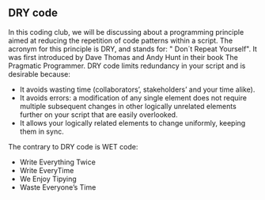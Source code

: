 ## DRY code

In this coding club, we will be discussing about a programming principle aimed at reducing the repetition of code patterns within a script. 
The acronym for this principle is DRY, and stands for: " Don´t Repeat Yourself". 
It was first introduced by Dave Thomas and Andy Hunt in their book The Pragmatic Programmer.
DRY code limits redundancy in your script and is desirable because:
-	It avoids wasting time (collaborators’, stakeholders’ and your time alike). 
-	It avoids errors: a modification of any single element does not require multiple subsequent changes in other logically unrelated elements further on your script that are easily overlooked.  
-	It allows your logically related elements to change uniformly, keeping them in sync.

The contrary to DRY code is WET code:
-	Write Everything Twice
-	Write EveryTime
-	We Enjoy Tipying
-	Waste Everyone’s Time
